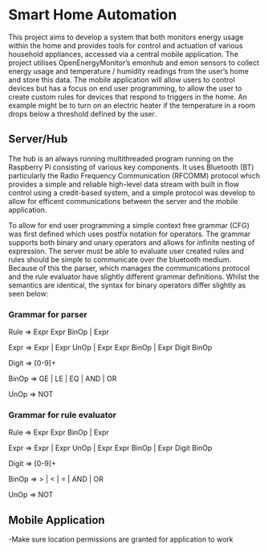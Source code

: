 
# Smart Home Automation

This project aims to develop a system that both monitors energy usage within the home and provides tools for control and actuation of various household appliances, accessed via a central mobile application. The project utilises OpenEnergyMonitor’s emonhub and emon sensors to collect energy usage and temperature / humidity readings from the user’s home and store this data. The mobile application will allow users to control devices but has a focus on end user programming, to allow the user to create custom rules for devices that respond to triggers in the home. An example might be to turn on an electric heater if the temperature in a room drops below a threshold defined by the user.

## Server/Hub

The hub is an always running multithreaded program running on the Raspberry Pi consisting of various key components. It uses Bluetooth (BT) particularly the Radio Frequency Communication (RFCOMM) protocol which provides a simple and reliable high-level data stream with built in flow control using a credit-based system, and a simple protocol was develop to allow for efficent communications between the server and the mobile application.

To allow for end user programming a simple context free grammar (CFG) was first defined which uses postfix notation for operators. The grammar supports both binary and unary operators and allows for infinite nesting of expression. The server must be able to evaluate user created rules and rules should be simple to communicate over the bluetooth medium. Because of this the parser, which manages the communications protocol and the rule evaluator have slightly different grammar definitions. Whilst the semantics are identical, the syntax for binary operators differ slightly as seen below:

### Grammar for parser

Rule => Expr Expr BinOp | Expr

Expr => Expr | Expr UnOp | Expr Expr BinOp | Expr Digit BinOp

Digit => [0-9]+

BinOp => GE | LE | EQ | AND | OR

UnOp => NOT

### Grammar for rule evaluator

Rule => Expr Expr BinOp | Expr

Expr => Expr | Expr UnOp | Expr Expr BinOp | Expr Digit BinOp

Digit => [0-9]+

BinOp => > | < | = | AND | OR

UnOp => NOT

## Mobile Application

-Make sure location permissions are granted for application to work